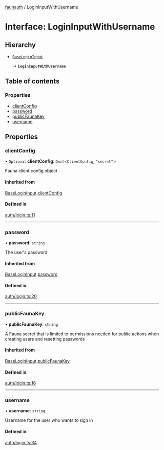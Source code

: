 [faunauth](../index.md) / LoginInputWithUsername

# Interface: LoginInputWithUsername

## Hierarchy

- [`BaseLoginInput`](BaseLoginInput.md)

  ↳ **`LoginInputWithUsername`**

## Table of contents

### Properties

- [clientConfig](LoginInputWithUsername.md#clientconfig)
- [password](LoginInputWithUsername.md#password)
- [publicFaunaKey](LoginInputWithUsername.md#publicfaunakey)
- [username](LoginInputWithUsername.md#username)

## Properties

### clientConfig

• `Optional` **clientConfig**: `Omit`<`ClientConfig`, ``"secret"``\>

Fauna client config object

#### Inherited from

[BaseLoginInput](BaseLoginInput.md).[clientConfig](BaseLoginInput.md#clientconfig)

#### Defined in

[auth/login.ts:11](https://github.com/alexnitta/faunauth/blob/d7db393/src/auth/login.ts#L11)

___

### password

• **password**: `string`

The user's password

#### Inherited from

[BaseLoginInput](BaseLoginInput.md).[password](BaseLoginInput.md#password)

#### Defined in

[auth/login.ts:20](https://github.com/alexnitta/faunauth/blob/d7db393/src/auth/login.ts#L20)

___

### publicFaunaKey

• **publicFaunaKey**: `string`

A Fauna secret that is limited to permissions needed for public actions when creating users
and resetting passwords

#### Inherited from

[BaseLoginInput](BaseLoginInput.md).[publicFaunaKey](BaseLoginInput.md#publicfaunakey)

#### Defined in

[auth/login.ts:16](https://github.com/alexnitta/faunauth/blob/d7db393/src/auth/login.ts#L16)

___

### username

• **username**: `string`

Username for the user who wants to sign in

#### Defined in

[auth/login.ts:34](https://github.com/alexnitta/faunauth/blob/d7db393/src/auth/login.ts#L34)
